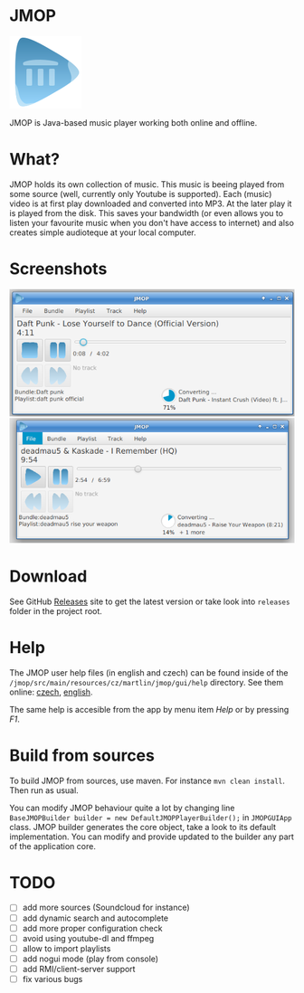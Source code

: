 # JMOP

 ![logo](jmop/src/main/resources/cz/martlin/jmop/gui/img/logo.png) 

JMOP is Java-based music player working both online and offline.

# What?

JMOP holds its own collection of music. This music is beeing played from some source (well, currently only Youtube is supported). Each (music) video is at first play downloaded and converted into MP3. At the later play it is played from the disk. This saves your bandwidth (or even allows you to listen your favourite music when you don't have access to internet) and also creates simple audioteque at your local computer.
  
# Screenshots
![Playing with (down)loading of track](screens/play-and-load.png) 
![(Down)loading more than one track](screens/and-1-more.png) 
 
# Download
See GitHub [Releases](https://github.com/martlin2cz/jmop/releases ) site to get the latest version or take look into `releases` folder in the project root. 

# Help
The JMOP user help files (in english and czech) can be found inside of the `/jmop/src/main/resources/cz/martlin/jmop/gui/help` directory. See them online: [czech](https://github.com/martlin2cz/jmop/blob/master/jmop/src/main/resources/cz/martlin/jmop/gui/help/help_cs.html), [english](https://github.com/martlin2cz/jmop/blob/master/jmop/src/main/resources/cz/martlin/jmop/gui/help/help_en.html). 

The same help is accesible from the app by menu item _Help_ or by pressing _F1_.

# Build from sources
To build JMOP from sources, use maven. For instance `mvn clean install`. Then run as usual.

You can modify JMOP behaviour quite a lot by changing line `BaseJMOPBuilder builder = new DefaultJMOPPlayerBuilder();` in `JMOPGUIApp` class. JMOP builder generates the core object, take a look to its default implementation. You can modify and provide updated to the builder any part of the application core.

# TODO
 - [ ] add more sources (Soundcloud for instance)
 - [ ] add dynamic search and autocomplete
 - [ ] add more proper configuration check
 - [ ] avoid using youtube-dl and ffmpeg
 - [ ] allow to import playlists
 - [ ] add nogui mode (play from console)
 - [ ] add RMI/client-server support
 - [ ] fix various bugs